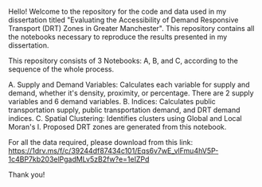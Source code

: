 Hello! Welcome to the repository for the code and data used in my dissertation titled "Evaluating the Accessibility of Demand Responsive Transport (DRT) Zones in Greater Manchester". This repository contains all the notebooks necessary to reproduce the results presented in my dissertation.

This repository consists of 3 Notebooks: A, B, and C, according to the sequence of the whole process.

A. Supply and Demand Variables: Calculates each variable for supply and demand, whether it's density, proximity, or percentage. There are 2 supply variables and 6 demand variables.
B. Indices: Calculates public transportation supply, public transportation demand, and DRT demand indices.
C. Spatial Clustering: Identifies clusters using Global and Local Moran's I. Proposed DRT zones are generated from this notebook.

For all the data required, please download from this link: https://1drv.ms/f/c/39244df87434c101/Eqs6v7wE_vlFmu4hV5P-1c4BP7kb203elPgadMLv5zB2fw?e=1eIZPd

Thank you!
